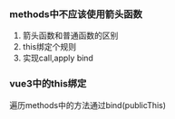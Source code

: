 ### methods中不应该使用箭头函数
1. 箭头函数和普通函数的区别
2. this绑定个规则
3. 实现call,apply bind


### vue3中的this绑定
遍历methods中的方法通过bind(publicThis)
